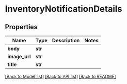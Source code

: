 # InventoryNotificationDetails


## Properties
Name | Type | Description | Notes
------------ | ------------- | ------------- | -------------
**body** | **str** |  | 
**image_url** | **str** |  | 
**title** | **str** |  | 

[[Back to Model list]](../README.md#documentation-for-models) [[Back to API list]](../README.md#documentation-for-api-endpoints) [[Back to README]](../README.md)


